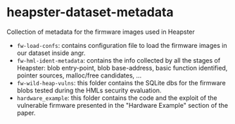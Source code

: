 # heapster-dataset-metadata
Collection of metadata for the firmware images used in Heapster

* `fw-load-confs`: contains configuration file to load the firmware images in our dataset inside angr.
* `fw-hml-ident-metadata`: contains the info collected by all the stages of Heapster: blob entry-point, blob base-address, basic function identified, pointer sources, malloc/free candidates, ...
* `fw-wild-heap-vulns`: this folder contains the SQLite dbs for the firmware blobs tested during the HMLs security evaluation.
* `hardware_example`: this folder contains the code and the exploit of the vulnerable firmware presented in the "Hardware Example" section of the paper.